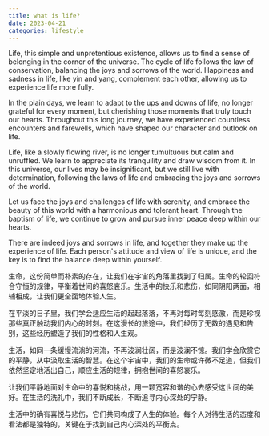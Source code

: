 ```yaml
---
title: what is life?
date: 2023-04-21
categories: lifestyle
---
```


Life, this simple and unpretentious existence, allows us to find a sense of belonging in the corner of the universe. The cycle of life follows the law of conservation, balancing the joys and sorrows of the world. Happiness and sadness in life, like yin and yang, complement each other, allowing us to experience life more fully.

In the plain days, we learn to adapt to the ups and downs of life, no longer grateful for every moment, but cherishing those moments that truly touch our hearts. Throughout this long journey, we have experienced countless encounters and farewells, which have shaped our character and outlook on life.

Life, like a slowly flowing river, is no longer tumultuous but calm and unruffled. We learn to appreciate its tranquility and draw wisdom from it. In this universe, our lives may be insignificant, but we still live with determination, following the laws of life and embracing the joys and sorrows of the world.

Let us face the joys and challenges of life with serenity, and embrace the beauty of this world with a harmonious and tolerant heart. Through the baptism of life, we continue to grow and pursue inner peace deep within our hearts.

There are indeed joys and sorrows in life, and together they make up the experience of life. Each person's attitude and view of life is unique, and the key is to find the balance deep within yourself.

生命，这份简单而朴素的存在，让我们在宇宙的角落里找到了归属。生命的轮回符合守恒的规律，平衡着世间的喜怒哀乐。生活中的快乐和悲伤，如同阴阳两面，相辅相成，让我们更全面地体验人生。

在平淡的日子里，我们学会适应生活的起起落落，不再对每时每刻感激，而是珍视那些真正触动我们内心的时刻。在这漫长的旅途中，我们经历了无数的遇见和告别，这些经历塑造了我们的性格和人生观。

生活，如同一条缓慢流淌的河流，不再波澜壮阔，而是波澜不惊。我们学会欣赏它的平静，从中汲取生活的智慧。在这个宇宙中，我们的生命或许微不足道，但我们依然坚定地活出自己，顺应生活的规律，拥抱世间的喜怒哀乐。

让我们平静地面对生命中的喜悦和挑战，用一颗宽容和谐的心去感受这世间的美好。在生活的洗礼中，我们不断成长，不断追寻内心深处的宁静。

生活中的确有喜悦与悲伤，它们共同构成了人生的体验。每个人对待生活的态度和看法都是独特的，关键在于找到自己内心深处的平衡点。
